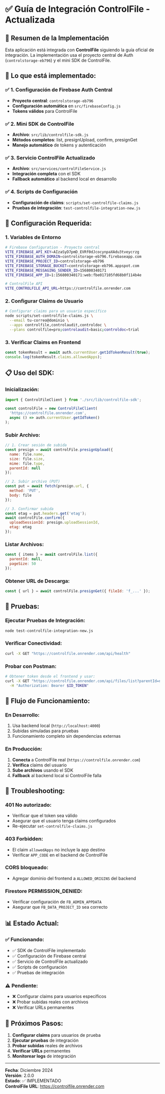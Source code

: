 # ✅ Guía de Integración ControlFile - Actualizada

## 🎯 **Resumen de la Implementación**

Esta aplicación está integrada con **ControlFile** siguiendo la guía oficial de integración. La implementación usa el proyecto central de Auth (`controlstorage-eb796`) y el mini SDK de ControlFile.

## 🚀 **Lo que está implementado:**

### ✅ **1. Configuración de Firebase Auth Central**
- **Proyecto central**: `controlstorage-eb796`
- **Configuración automática** en `src/firebaseConfig.js`
- **Tokens válidos** para ControlFile

### ✅ **2. Mini SDK de ControlFile**
- **Archivo**: `src/lib/controlfile-sdk.js`
- **Métodos completos**: list, presignUpload, confirm, presignGet
- **Manejo automático** de tokens y autenticación

### ✅ **3. Servicio ControlFile Actualizado**
- **Archivo**: `src/services/controlFileService.js`
- **Integración completa** con el SDK
- **Fallback automático** al backend local en desarrollo

### ✅ **4. Scripts de Configuración**
- **Configuración de claims**: `scripts/set-controlfile-claims.js`
- **Pruebas de integración**: `test-controlfile-integration-new.js`

## 🔧 **Configuración Requerida:**

### **1. Variables de Entorno**
```bash
# Firebase Configuration - Proyecto central
VITE_FIREBASE_API_KEY=AIzaSyD7pmD_EVRf0dJcocynpaXAdu3tveycrzg
VITE_FIREBASE_AUTH_DOMAIN=controlstorage-eb796.firebaseapp.com
VITE_FIREBASE_PROJECT_ID=controlstorage-eb796
VITE_FIREBASE_STORAGE_BUCKET=controlstorage-eb796.appspot.com
VITE_FIREBASE_MESSAGING_SENDER_ID=156800340171
VITE_FIREBASE_APP_ID=1:156800340171:web:fbe017105fd68b0f114b4e

# ControlFile API
VITE_CONTROLFILE_API_URL=https://controlfile.onrender.com
```

### **2. Configurar Claims de Usuario**
```bash
# Configurar claims para un usuario específico
node scripts/set-controlfile-claims.js \
  --email tu-correo@dominio \
  --apps controlfile,controlaudit,controldoc \
  --plans controlfile=pro;controlaudit=basic;controldoc=trial
```

### **3. Verificar Claims en Frontend**
```javascript
const tokenResult = await auth.currentUser.getIdTokenResult(true);
console.log(tokenResult.claims.allowedApps);
```

## 📋 **Uso del SDK:**

### **Inicialización:**
```javascript
import { ControlFileClient } from './src/lib/controlfile-sdk';

const controlFile = new ControlFileClient(
  'https://controlfile.onrender.com',
  async () => auth.currentUser.getIdToken()
);
```

### **Subir Archivo:**
```javascript
// 1. Crear sesión de subida
const presign = await controlFile.presignUpload({
  name: file.name,
  size: file.size,
  mime: file.type,
  parentId: null
});

// 2. Subir archivo (PUT)
const put = await fetch(presign.url, { 
  method: 'PUT', 
  body: file 
});

// 3. Confirmar subida
const etag = put.headers.get('etag');
await controlFile.confirm({
  uploadSessionId: presign.uploadSessionId,
  etag: etag
});
```

### **Listar Archivos:**
```javascript
const { items } = await controlFile.list({ 
  parentId: null, 
  pageSize: 50 
});
```

### **Obtener URL de Descarga:**
```javascript
const { url } = await controlFile.presignGet({ fileId: 'f_...' });
```

## 🧪 **Pruebas:**

### **Ejecutar Pruebas de Integración:**
```bash
node test-controlfile-integration-new.js
```

### **Verificar Conectividad:**
```bash
curl -X GET "https://controlfile.onrender.com/api/health"
```

### **Probar con Postman:**
```bash
# Obtener token desde el frontend y usar:
curl -X GET "https://controlfile.onrender.com/api/files/list?parentId=null&pageSize=20" \
  -H "Authorization: Bearer $ID_TOKEN"
```

## 🔄 **Flujo de Funcionamiento:**

### **En Desarrollo:**
1. Usa backend local (`http://localhost:4000`)
2. Subidas simuladas para pruebas
3. Funcionamiento completo sin dependencias externas

### **En Producción:**
1. **Conecta** a ControlFile real (`https://controlfile.onrender.com`)
2. **Verifica** claims del usuario
3. **Sube archivos** usando el SDK
4. **Fallback** al backend local si ControlFile falla

## 🚨 **Troubleshooting:**

### **401 No autorizado:**
- Verificar que el token sea válido
- Asegurar que el usuario tenga claims configurados
- Re-ejecutar `set-controlfile-claims.js`

### **403 Forbidden:**
- El claim `allowedApps` no incluye la app destino
- Verificar `APP_CODE` en el backend de ControlFile

### **CORS bloqueado:**
- Agregar dominio del frontend a `ALLOWED_ORIGINS` del backend

### **Firestore PERMISSION_DENIED:**
- Verificar configuración de `FB_ADMIN_APPDATA`
- Asegurar que `FB_DATA_PROJECT_ID` sea correcto

## 📊 **Estado Actual:**

### ✅ **Funcionando:**
- ✅ SDK de ControlFile implementado
- ✅ Configuración de Firebase central
- ✅ Servicio de ControlFile actualizado
- ✅ Scripts de configuración
- ✅ Pruebas de integración

### ⚠️ **Pendiente:**
- ❌ Configurar claims para usuarios específicos
- ❌ Probar subidas reales con archivos
- ❌ Verificar URLs permanentes

## 🎯 **Próximos Pasos:**

1. **Configurar claims** para usuarios de prueba
2. **Ejecutar pruebas** de integración
3. **Probar subidas** reales de archivos
4. **Verificar URLs** permanentes
5. **Monitorear logs** de integración

---

**Fecha**: Diciembre 2024  
**Versión**: 2.0.0  
**Estado**: ✅ IMPLEMENTADO  
**ControlFile URL**: https://controlfile.onrender.com

